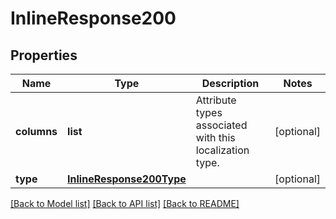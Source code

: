 # InlineResponse200

## Properties
Name | Type | Description | Notes
------------ | ------------- | ------------- | -------------
**columns** | **list** | Attribute types associated with this localization type. | [optional] 
**type** | [**InlineResponse200Type**](InlineResponse200Type.md) |  | [optional] 

[[Back to Model list]](../README.md#documentation-for-models) [[Back to API list]](../README.md#documentation-for-api-endpoints) [[Back to README]](../README.md)

